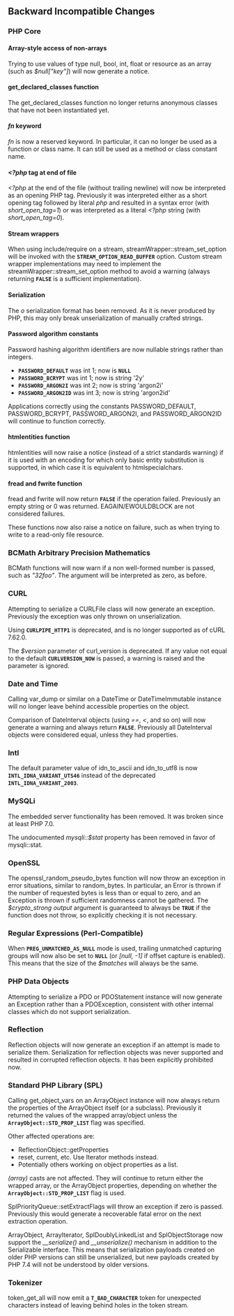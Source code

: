 Backward Incompatible Changes
-----------------------------

### PHP Core

#### Array-style access of non-arrays

Trying to use values of type <span class="type">null</span>, <span
class="type">bool</span>, <span class="type">int</span>, <span
class="type">float</span> or <span class="type">resource</span> as an
array (such as *$null\["key"\]*) will now generate a notice.

#### <span class="function">get\_declared\_classes</span> function

The <span class="function">get\_declared\_classes</span> function no
longer returns anonymous classes that have not been instantiated yet.

#### *fn* keyword

*fn* is now a reserved keyword. In particular, it can no longer be used
as a function or class name. It can still be used as a method or class
constant name.

#### *\<?php* tag at end of file

*\<?php* at the end of the file (without trailing newline) will now be
interpreted as an opening PHP tag. Previously it was interpreted either
as a short opening tag followed by literal *php* and resulted in a
syntax error (with *short\_open\_tag=1*) or was interpreted as a literal
*\<?php* string (with *short\_open\_tag=0*).

#### Stream wrappers

When using include/require on a stream, <span
class="methodname">streamWrapper::stream\_set\_option</span> will be
invoked with the **`STREAM_OPTION_READ_BUFFER`** option. Custom stream
wrapper implementations may need to implement the <span
class="methodname">streamWrapper::stream\_set\_option</span> method to
avoid a warning (always returning **`FALSE`** is a sufficient
implementation).

#### Serialization

The *o* serialization format has been removed. As it is never produced
by PHP, this may only break unserialization of manually crafted strings.

#### Password algorithm constants

Password hashing algorithm identifiers are now nullable strings rather
than integers.

-   <span class="simpara"> **`PASSWORD_DEFAULT`** was int 1; now is
    **`NULL`** </span>
-   <span class="simpara"> **`PASSWORD_BCRYPT`** was int 1; now is
    string '2y' </span>
-   <span class="simpara"> **`PASSWORD_ARGON2I`** was int 2; now is
    string 'argon2i' </span>
-   <span class="simpara"> **`PASSWORD_ARGON2ID`** was int 3; now is
    string 'argon2id' </span>

Applications correctly using the constants PASSWORD\_DEFAULT,
PASSWORD\_BCRYPT, PASSWORD\_ARGON2I, and PASSWORD\_ARGON2ID will
continue to function correctly.

#### <span class="function">htmlentities</span> function

<span class="function">htmlentities</span> will now raise a notice
(instead of a strict standards warning) if it is used with an encoding
for which only basic entity substitution is supported, in which case it
is equivalent to <span class="function">htmlspecialchars</span>.

#### <span class="function">fread</span> and <span class="function">fwrite</span> function

<span class="function">fread</span> and <span
class="function">fwrite</span> will now return **`FALSE`** if the
operation failed. Previously an empty string or 0 was returned.
EAGAIN/EWOULDBLOCK are not considered failures.

These functions now also raise a notice on failure, such as when trying
to write to a read-only file resource.

### BCMath Arbitrary Precision Mathematics

BCMath functions will now warn if a non well-formed number is passed,
such as *"32foo"*. The argument will be interpreted as zero, as before.

### CURL

Attempting to serialize a <span class="classname">CURLFile</span> class
will now generate an exception. Previously the exception was only thrown
on unserialization.

Using **`CURLPIPE_HTTP1`** is deprecated, and is no longer supported as
of cURL 7.62.0.

The *$version* parameter of <span class="function">curl\_version</span>
is deprecated. If any value not equal to the default
**`CURLVERSION_NOW`** is passed, a warning is raised and the parameter
is ignored.

### Date and Time

Calling <span class="function">var\_dump</span> or similar on a <span
class="classname">DateTime</span> or <span
class="classname">DateTimeImmutable</span> instance will no longer leave
behind accessible properties on the object.

Comparison of <span class="classname">DateInterval</span> objects (using
*==*, *\<*, and so on) will now generate a warning and always return
**`FALSE`**. Previously all <span class="classname">DateInterval</span>
objects were considered equal, unless they had properties.

### Intl

The default parameter value of <span
class="function">idn\_to\_ascii</span> and <span
class="function">idn\_to\_utf8</span> is now
**`INTL_IDNA_VARIANT_UTS46`** instead of the deprecated
**`INTL_IDNA_VARIANT_2003`**.

### MySQLi

The embedded server functionality has been removed. It was broken since
at least PHP 7.0.

The undocumented *mysqli::$stat* property has been removed in favor of
<span class="methodname">mysqli::stat</span>.

### OpenSSL

The <span class="function">openssl\_random\_pseudo\_bytes</span>
function will now throw an exception in error situations, similar to
<span class="function">random\_bytes</span>. In particular, an <span
class="classname">Error</span> is thrown if the number of requested
bytes is less than or equal to zero, and an <span
class="classname">Exception</span> is thrown if sufficient randomness
cannot be gathered. The *$crypto\_strong output* argument is guaranteed
to always be **`TRUE`** if the function does not throw, so explicitly
checking it is not necessary.

### Regular Expressions (Perl-Compatible)

When **`PREG_UNMATCHED_AS_NULL`** mode is used, trailing unmatched
capturing groups will now also be set to **`NULL`** (or *\[null, -1\]*
if offset capture is enabled). This means that the size of the
*$matches* will always be the same.

### PHP Data Objects

Attempting to serialize a <span class="classname">PDO</span> or <span
class="classname">PDOStatement</span> instance will now generate an
<span class="classname">Exception</span> rather than a <span
class="classname">PDOException</span>, consistent with other internal
classes which do not support serialization.

### Reflection

Reflection objects will now generate an exception if an attempt is made
to serialize them. Serialization for reflection objects was never
supported and resulted in corrupted reflection objects. It has been
explicitly prohibited now.

### Standard PHP Library (SPL)

Calling <span class="function">get\_object\_vars</span> on an <span
class="classname">ArrayObject</span> instance will now always return the
properties of the <span class="classname">ArrayObject</span> itself (or
a subclass). Previously it returned the values of the wrapped
array/object unless the **`ArrayObject::STD_PROP_LIST`** flag was
specified.

Other affected operations are:

-   <span class="simpara"> <span
    class="methodname">ReflectionObject::getProperties</span> </span>
-   <span class="simpara"> <span class="function">reset</span>, <span
    class="function">current</span>, etc. Use <span
    class="interfacename">Iterator</span> methods instead. </span>
-   <span class="simpara"> Potentially others working on object
    properties as a list. </span>

*(array)* casts are not affected. They will continue to return either
the wrapped array, or the <span class="classname">ArrayObject</span>
properties, depending on whether the **`ArrayObject::STD_PROP_LIST`**
flag is used.

<span class="methodname">SplPriorityQueue::setExtractFlags</span> will
throw an exception if zero is passed. Previously this would generate a
recoverable fatal error on the next extraction operation.

<span class="classname">ArrayObject</span>, <span
class="classname">ArrayIterator</span>, <span
class="classname">SplDoublyLinkedList</span> and <span
class="classname">SplObjectStorage</span> now support the
*\_\_serialize()* and *\_\_unserialize()* mechanism in addition to the
<span class="interfacename">Serializable</span> interface. This means
that serialization payloads created on older PHP versions can still be
unserialized, but new payloads created by PHP 7.4 will not be understood
by older versions.

### Tokenizer

<span class="function">token\_get\_all</span> will now emit a
**`T_BAD_CHARACTER`** token for unexpected characters instead of leaving
behind holes in the token stream.
